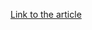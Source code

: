 [Link to the article](https://raw.githubusercontent.com/PwCUK-CTO/TheSAS2021-Red-Kelpie/main/yara/red_kelpie.yar)
